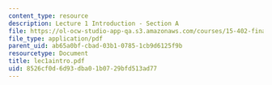 ```yaml
---
content_type: resource
description: Lecture 1 Introduction - Section A
file: https://ol-ocw-studio-app-qa.s3.amazonaws.com/courses/15-402-finance-theory-ii-spring-2003/8526cf0d6d93dba01b0729bfd513ad77_lec1aintro.pdf
file_type: application/pdf
parent_uid: ab65a0bf-cbad-03b1-0785-1cb9d6125f9b
resourcetype: Document
title: lec1aintro.pdf
uid: 8526cf0d-6d93-dba0-1b07-29bfd513ad77
---
```


